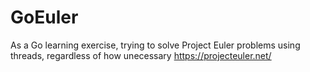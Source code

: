 # GoEuler

As a Go learning exercise, trying to solve Project Euler problems using threads, regardless of how unecessary
https://projecteuler.net/
